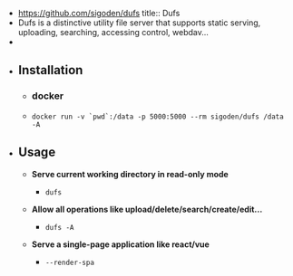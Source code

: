 - https://github.com/sigoden/dufs
  title:: Dufs
- Dufs is a distinctive utility file server that supports static serving, uploading, searching, accessing control, webdav...
-
- ## Installation
	- ### docker
	- ``docker run -v `pwd`:/data -p 5000:5000 --rm sigoden/dufs /data -A``
- ## Usage
	- **Serve current working directory in read-only mode**
		- ```
		  dufs
		  ```
	- **Allow all operations like upload/delete/search/create/edit...**
		- ```
		  dufs -A
		  ```
	- **Serve a single-page application like react/vue**
		- ```
		  --render-spa
		  ```